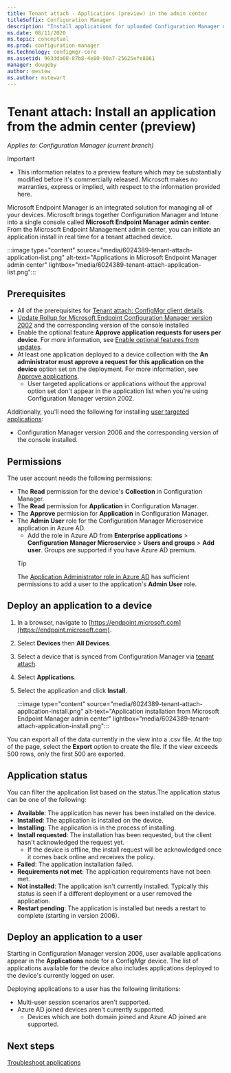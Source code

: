 ```yaml
---
title: Tenant attach - Applications (preview) in the admin center
titleSuffix: Configuration Manager
description: "Install applications for uploaded Configuration Manager devices from the admin center."
ms.date: 08/11/2020
ms.topic: conceptual
ms.prod: configuration-manager
ms.technology: configmgr-core
ms.assetid: 963dda08-87b8-4e80-90a7-25625efe8861
manager: dougeby
author: mestew
ms.author: mstewart
---
```


# <a name="bkmk_apps"></a> Tenant attach: Install an application from the admin center (preview)
<!--cm 6024389, in 7220536 pubpreview Aug 10, 2020-->
*Applies to: Configuration Manager (current branch)*

> [!Important]
> - This information relates to a preview feature which may be substantially modified before it's commercially released. Microsoft makes no warranties, express or implied, with respect to the information provided here.

Microsoft Endpoint Manager is an integrated solution for managing all of your devices. Microsoft brings together Configuration Manager and Intune into a single console called **Microsoft Endpoint Manager admin center**. From the Microsoft Endpoint Management admin center, you can initiate an application install in real time for a tenant attached device.

   :::image type="content" source="media/6024389-tenant-attach-application-list.png" alt-text="Applications in Microsoft Endpoint Manager admin center" lightbox="media/6024389-tenant-attach-application-list.png":::

## Prerequisites

- All of the prerequisites for [Tenant attach: ConfigMgr client details](client-details.md#prerequisites).
- [Update Rollup for Microsoft Endpoint Configuration Manager version 2002](https://support.microsoft.com/help/4560496/) and the corresponding version of the console installed
- Enable the optional feature **Approve application requests for users per device**. For more information, see [Enable optional features from updates](../core/servers/manage/install-in-console-updates.md#bkmk_options).
- At least one application deployed to a device collection with the **An administrator must approve a request for this application on the device** option set on the deployment. For more information, see [Approve applications](../apps/deploy-use/app-approval.md#bkmk_opt).
   - User targeted applications or applications without the approval option set don't appear in the application list when you're using Configuration Manager version 2002.

Additionally, you'll need the following for installing [user targeted applications](#bkmk_user):<!--7518897-->

- Configuration Manager version 2006 and the corresponding version of the console installed.


## Permissions

The user account needs the following permissions:

- The **Read** permission for the device's **Collection** in Configuration Manager.
- The **Read** permission for **Application** in Configuration Manager.
- The **Approve** permission for **Application** in Configuration Manager.
- The **Admin User** role for the Configuration Manager Microservice application in Azure AD. 
  - Add the role in Azure AD from **Enterprise applications** > **Configuration Manager Microservice** > **Users and groups** > **Add user**. Groups are supported if you have Azure AD premium.
   > [!TIP]
   > The [Application Administrator role in Azure AD](https://docs.microsoft.com/azure/active-directory/users-groups-roles/directory-assign-admin-roles) has sufficient permissions to add a user to the application's **Admin User** role.

## <a name="bkmk_deploy"></a> Deploy an application to a device

1. In a browser, navigate to [https://endpoint.microsoft.com](https://endpoint.microsoft.com).
1. Select **Devices** then **All Devices**.
1. Select a device that is synced from Configuration Manager via [tenant attach](device-sync-actions.md).
1. Select **Applications**.
1. Select the application and click **Install**.

   :::image type="content" source="media/6024389-tenant-attach-application-install.png" alt-text="Application installation from Microsoft Endpoint Manager admin center" lightbox="media/6024389-tenant-attach-application-install.png":::

You can export all of the data currently in the view into a .csv file. At the top of the page, select the **Export** option to create the file. If the view exceeds 500 rows, only the first 500 are exported.

## Application status

You can filter the application list based on the status.The application status can be one of the following:

- **Available**: The application has never has been installed on the device.
- **Installed**: The application is installed on the device.
- **Installing**: The application is in the process of installing.
- **Install requested**: The installation has been requested, but the client hasn't acknowledged the request yet.
   - If the device is offline, the install request will be acknowledged once it comes back online and receives the policy.  
- **Failed**: The application installation failed.
- **Requirements not met**: The application requirements have not been met.
- **Not installed**: The application isn't currently installed. Typically this status is seen if a different deployment or a user removed the application.
- **Restart pending**: The application is installed but needs a restart to complete (starting in version 2006).

## <a name="bkmk_user"></a> Deploy an application to a user
<!--7518897-->
Starting in Configuration Manager version 2006, user available applications appear in the **Applications** node for a ConfigMgr device. The list of applications available for the device also includes applications deployed to the device's currently logged on user.

Deploying applications to a user has the following limitations:
- Multi-user session scenarios aren't supported.
- Azure AD joined devices aren't currently supported.
   - Devices which are both domain joined and Azure AD joined are supported.

## Next steps

[Troubleshoot applications](troubleshoot-applications.md)